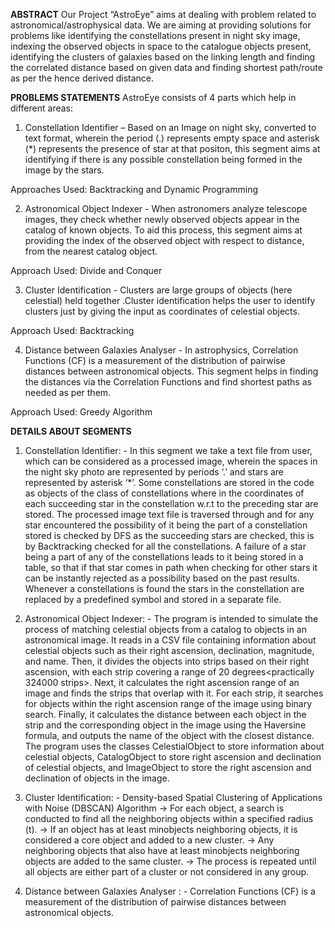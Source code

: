 
**ABSTRACT**
Our Project “AstroEye” aims at dealing with problem related to astronomical/astrophysical data. We are aiming at providing solutions for problems like identifying the constellations present in night sky image, indexing the observed objects in space to the catalogue objects present, identifying the clusters of galaxies based on the linking length and finding the correlated distance based on given data and finding shortest path/route as per the hence derived distance.

**PROBLEMS STATEMENTS**
AstroEye consists of 4 parts which help in different areas:
1.	 Constellation Identifier – Based on an Image on night sky, converted to text format, wherein the period (.) represents empty space and asterisk (*) represents the presence of star at that positon, this segment aims at identifying if there is any possible constellation being formed in the image by the stars.

Approaches Used:
Backtracking and Dynamic Programming


2.	 Astronomical Object Indexer - When astronomers analyze telescope images, they check whether newly observed objects appear in the catalog of known objects. To aid this process, this segment aims at providing the index of the observed object with respect to distance, from the nearest catalog object.

Approach Used: 
Divide and Conquer


3.	 Cluster Identification - Clusters are large groups of objects (here celestial) held together .Cluster identification helps the user to identify clusters just by giving the input as coordinates of celestial objects.
   
Approach Used: 
Backtracking  


4.	Distance between Galaxies Analyser - In astrophysics, Correlation Functions (CF) is a measurement of the distribution of pairwise distances between astronomical objects. This segment helps in finding the distances via the Correlation Functions and find shortest paths as needed as per them.
   
Approach Used: 
Greedy Algorithm


**DETAILS ABOUT SEGMENTS**


1.	Constellation Identifier: - In this segment we take a text file from user, which can be considered as a processed image, wherein the spaces in the night sky photo are represented by periods ‘.’ and stars are represented by asterisk ‘*’. Some constellations are stored in the code as objects of the class of constellations where in the coordinates of each succeeding star in the constellation w.r.t to the preceding star are stored. The processed image text file is traversed through and for any star encountered the possibility of it being the part of a constellation stored is checked by DFS as the succeeding stars are checked, this is by Backtracking checked for all the constellations. A failure of a star being a part of any of the constellations leads to it being stored in a table, so that if that star comes in path when checking for other stars it can be instantly rejected as a possibility based on the past results. Whenever a constellations is found the stars in the constellation are replaced by a predefined symbol and stored in a separate file.

2.	Astronomical Object Indexer: - The program is intended to simulate the process of matching celestial objects from a catalog to objects in an astronomical image. It reads in a CSV file containing information about celestial objects such as their right ascension, declination, magnitude, and name. Then, it divides the objects into strips based on their right ascension, with each strip covering a range of 20 degrees<practically 324000 strips>. Next, it calculates the right ascension range of an image and finds the strips that overlap with it. For each strip, it searches for objects within the right ascension range of the image using binary search. Finally, it calculates the distance between each object in the strip and the corresponding object in the image using the Haversine formula, and outputs the name of the object with the closest distance. The program uses the classes CelestialObject to store information about celestial objects, CatalogObject to store right ascension and declination of celestial objects, and ImageObject to store the right ascension and declination of objects in the image.

3.	Cluster Identification: - Density-based Spatial Clustering of Applications with Noise (DBSCAN) Algorithm
->	For each object, a search is conducted to find all the neighboring objects within a specified radius (t).
->	If an object has at least minobjects neighboring objects, it is considered a core object and added to a new cluster.
->	Any neighboring objects that also have at least minobjects neighboring objects are added to the same cluster.
->	The process is repeated until all objects are either part of a cluster or not considered in any group.


4.	Distance between Galaxies Analyser : - Correlation Functions (CF) is a measurement of the distribution of pairwise distances between astronomical objects.
